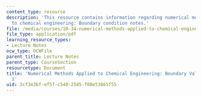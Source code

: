 ```yaml
---
content_type: resource
description: 'This resource contains information regarding numerical methods applied
  to chemical engineering: Boundary condition notes.'
file: /media/courses/10-34-numerical-methods-applied-to-chemical-engineering-fall-2015/3cf3e3bfef5fc5402585f08e53865f55_MIT10_34F15_Lec20.pdf
file_type: application/pdf
learning_resource_types:
- Lecture Notes
ocw_type: OCWFile
parent_title: Lecture Notes
parent_type: CourseSection
resourcetype: Document
title: 'Numerical Methods Applied to Chemical Engineering: Boundary Value Problems
  1'
uid: 3cf3e3bf-ef5f-c540-2585-f08e53865f55
---
```

